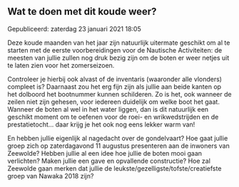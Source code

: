 


Wat te doen met dit koude weer?
--------------------------------





 Gepubliceerd: zaterdag 23 januari 2021 18:05
   




 Deze koude maanden van het jaar zijn natuurlijk uitermate geschikt om al te starten met de eerste voorbereidingen voor de Nautische Activiteiten: de meesten van jullie zullen nog druk bezig zijn om de boten er weer netjes uit te laten zien voor het zomerseizoen.
 



 Controleer je hierbij ook alvast of de inventaris (waaronder alle vlonders) compleet is? Daarnaast zou het erg fijn zijn als jullie aan beide kanten op het dolboord het bootnummer kunnen schilderen. Zo is het, ook wanneer de zeilen niet zijn gehesen, voor iedereen duidelijk om welke boot het gaat. Wanneer de boten al wel in het water liggen, dan is dit natuurlijk een geschikt moment om te oefenen voor de roei- en wrikwedstrijden en de prestatietocht... daar krijg je het ook nog eens lekker warm van!
 



 En hebben jullie eigenlijk al nagedacht over de gondelvaart? Hoe gaat jullie groep zich op zaterdagavond 11 augustus presenteren aan de inwoners van Zeewolde? Hebben jullie al een idee hoe jullie de boten mooi gaan verlichten? Maken jullie een gave en opvallende constructie? Hoe zal Zeewolde gaan merken dat jullie de leukste/gezelligste/tofste/creatiefste groep van Nawaka 2018 zijn?
 




